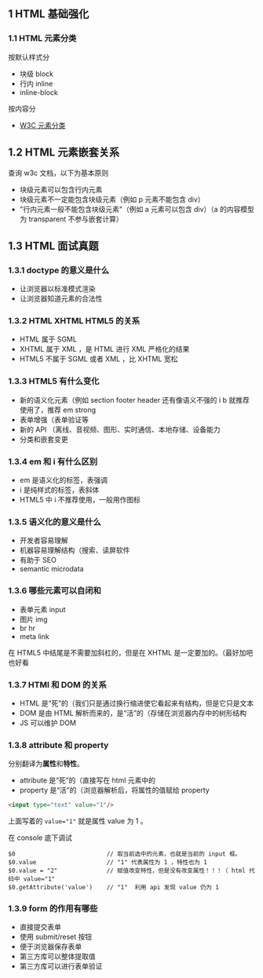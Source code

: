 ## 1 HTML 基础强化

### 1.1 HTML 元素分类

按默认样式分
- 块级 block
- 行内 inline
- inline-block

按内容分
- [W3C 元素分类](https://www.w3.org/TR/html5/dom.html#phrasing-content)

## 1.2 HTML 元素嵌套关系

查询 w3c 文档，以下为基本原则
- 块级元素可以包含行内元素
- 块级元素不一定能包含块级元素（例如 p 元素不能包含 div）
- "行内元素一般不能包含块级元素"（例如 a 元素可以包含 div）（a 的内容模型为 transparent 不参与嵌套计算）

## 1.3 HTML 面试真题

### 1.3.1 doctype 的意义是什么

- 让浏览器以标准模式渲染
- 让浏览器知道元素的合法性

### 1.3.2 HTML XHTML HTML5 的关系

- HTML 属于 SGML
- XHTML 属于 XML ，是 HTML 进行 XML 严格化的结果
- HTML5 不属于 SGML 或者 XML ，比 XHTML 宽松

### 1.3.3 HTML5 有什么变化

- 新的语义化元素（例如 section footer header 还有像语义不强的 i b 就推荐使用了，推荐 em strong
- 表单增强（表单验证等
- 新的 API （离线、音视频、图形、实时通信、本地存储、设备能力
- 分类和嵌套变更

### 1.3.4 em 和 i 有什么区别

- em 是语义化的标签，表强调
- i 是纯样式的标签，表斜体
- HTML5 中 i 不推荐使用，一般用作图标

### 1.3.5 语义化的意义是什么

- 开发者容易理解
- 机器容易理解结构（搜索、读屏软件
- 有助于 SEO
- semantic microdata

### 1.3.6 哪些元素可以自闭和

- 表单元素 input
- 图片 img
- br hr
- meta link

在 HTML5 中结尾是不需要加斜杠的，但是在 XHTML 是一定要加的。（最好加吧 也好看  

### 1.3.7 HTMl 和 DOM 的关系

- HTML 是“死”的（我们只是通过换行缩进使它看起来有结构，但是它只是文本
- DOM 是由 HTML 解析而来的，是“活”的（存储在浏览器内存中的树形结构
- JS 可以维护 DOM

### 1.3.8 attribute 和 property

分别翻译为**属性**和**特性**。

- attribute 是“死”的（直接写在 html 元素中的
- property 是“活”的（浏览器解析后，将属性的值赋给 property

```html
<input type="text" value="1"/>
```
上面写着的 `value="1"` 就是属性 value 为 1 。

在 console 底下调试
```
$0                          // 取当前选中的元素，也就是当前的 input 框。
$0.value                    // "1" 代表属性为 1 ，特性也为 1
$0.value = "2"              // 赋值改变特性，但是没有改变属性！！！（ html 代码中 value="1"
$0.getAttribute('value')    // "1"  利用 api 发现 value 仍为 1
```

### 1.3.9 form 的作用有哪些

- 直接提交表单
- 使用 submit/reset 按钮
- 便于浏览器保存表单
- 第三方库可以整体提取值
- 第三方库可以进行表单验证
